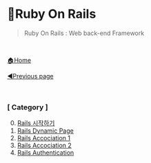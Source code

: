 # 🎨Ruby On Rails

> Ruby On Rails : Web back-end Framework

<br>

[🏠Home](https://github.com/batboy118/Study_Note)

[◀Previous page ](../README.md)

<br>

### [ Category ]

0. [Rails 시작하기](00.Rails시작하기.md)
1. [Rails Dynamic Page](01.RailsDynamicWebPage.md)
2. [Rails Accociation 1](02.RailsAccociation1.md)
3. [Rails Accociation 2](03.RailsAccociation2.md)
4. [Rails Authentication](04.RailsAuthentication.md)


